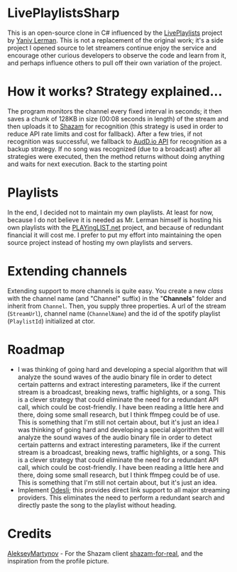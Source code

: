 # LivePlaylistsSharp
This is an open-source clone in C# influenced by the [LivePlaylists](https://www.facebook.com/LivePlaylists) project by [Yaniv Lerman](https://www.facebook.com/yaniv.lerman). This is not a replacement of the original work; it's a side project I opened source to let streamers continue enjoy the service and encourage other curious developers to observe the code and learn from it, and perhaps influence others to pull off their own variation of the project.

# How it works? Strategy explained...
The program monitors the channel every fixed interval in seconds; it then saves a chunk of 128KB in size (00:08 seconds in length) of the stream and then uploads it to [Shazam](https://github.com/AlekseyMartynov/shazam-for-real) for recognition (this strategy is used in order to reduce API rate limits and cost for fallback). After a few tries, if not recognition was successful, we fallback to [AudD.io API](https://docs.audd.io/#recognize) for recognition as a backup strategy. If no song was recognized (due to a broadcast) after all strategies were executed, then the method returns without doing anything and waits for next execution. Back to the starting point

# Playlists
In the end, I decided not to maintain my own playlists. At least for now, because I do not believe it is needed as Mr. Lerman himself is hosting his own playlists with the [PLAYingLIST.net](https://playinglist.net/) project, and because of redundant financial it will cost me. I prefer to put my effort into maintaining the open source project instead of hosting my own playlists and servers.

# Extending channels
Extending support to more channels is quite easy. You create a new *class* with the channel name (and "Channel" suffix) in the "**Channels**" folder and inherit from `Channel`. Then, you supply three properties. A url of the stream (`StreamUrl`), channel name (`ChannelName`) and the id of the spotify playlist (`PlaylistId`) initialized at ctor.

# Roadmap
- I was thinking of going hard and developing a special algorithm that will analyze the sound waves of the audio binary file in order to detect certain patterns and extract interesting parameters, like if the current stream is a broadcast, breaking news, traffic highlights, or a song. This is a clever strategy that could eliminate the need for a redundant API call, which could be cost-friendly. I have been reading a little here and there, doing some small research, but I think ffmpeg could be of use. This is something that I'm still not certain about, but it's just an idea.I was thinking of going hard and developing a special algorithm that will analyze the sound waves of the audio binary file in order to detect certain patterns and extract interesting parameters, like if the current stream is a broadcast, breaking news, traffic highlights, or a song. This is a clever strategy that could eliminate the need for a redundant API call, which could be cost-friendly. I have been reading a little here and there, doing some small research, but I think ffmpeg could be of use. This is something that I'm still not certain about, but it's just an idea.
- Implement [Odesli](https://odesli.co/); this provides direct link support to all major streaming providers. This eliminates the need to perform a redundant search and directly paste the song to the playlist without heading. 

# Credits
[AlekseyMartynov](https://github.com/AlekseyMartynov) - For the Shazam client [shazam-for-real](https://github.com/AlekseyMartynov/shazam-for-real), and the inspiration from the profile picture.

